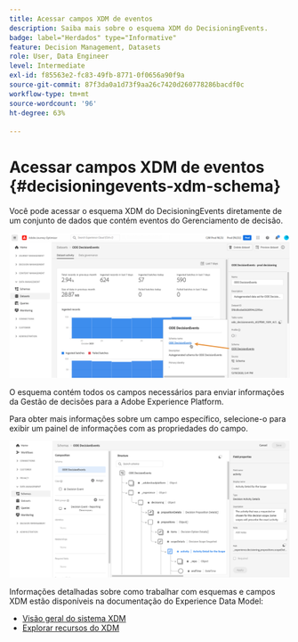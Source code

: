 ```yaml
---
title: Acessar campos XDM de eventos
description: Saiba mais sobre o esquema XDM do DecisioningEvents.
badge: label="Herdados" type="Informative"
feature: Decision Management, Datasets
role: User, Data Engineer
level: Intermediate
exl-id: f85563e2-fc83-49fb-8771-0f0656a90f9a
source-git-commit: 87f3da0a1d73f9aa26c7420d260778286bacdf0c
workflow-type: tm+mt
source-wordcount: '96'
ht-degree: 63%

---
```


# Acessar campos XDM de eventos {#decisioningevents-xdm-schema}

Você pode acessar o esquema XDM do DecisioningEvents diretamente de um conjunto de dados que contém eventos do Gerenciamento de decisão.

![](../assets/access-schema.png)

O esquema contém todos os campos necessários para enviar informações da Gestão de decisões para a Adobe Experience Platform.

Para obter mais informações sobre um campo específico, selecione-o para exibir um painel de informações com as propriedades do campo.

![](../assets/schema-fields.png)

Informações detalhadas sobre como trabalhar com esquemas e campos XDM estão disponíveis na documentação do Experience Data Model:

* [Visão geral do sistema XDM](https://experienceleague.adobe.com/docs/experience-platform/xdm/home.html?lang=pt-BR)
* [Explorar recursos do XDM](https://experienceleague.adobe.com/docs/experience-platform/xdm/ui/explore.html?lang=pt-BR)
